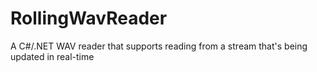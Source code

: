 # RollingWavReader
A C#/.NET WAV reader that supports reading from a stream that's being updated in real-time
